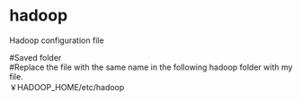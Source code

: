 # hadoop
Hadoop configuration file  

#Saved folder  
#Replace the file with the same name in the following hadoop folder with my file.  
￥HADOOP_HOME/etc/hadoop  
